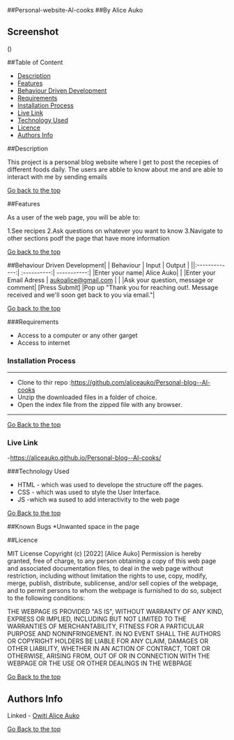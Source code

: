 ##Personal-website-Al-cooks
##By Alice Auko

## Screenshot
 ()

##Table of Content

 - [Description](#description)
 - [Features](#features)
 - [Behaviour Driven Development](#Behaviour-Driven-Development)
 - [Requirements](#requirements)
 - [Installation Process](#installation-Process)
 - [Live Link](#Live-Link)
 - [Technology  Used](#technology-Used)
 - [Licence](#licence)
 - [Authors Info](#Authors-Info)

 ##Description

 <p> This project is a personal blog website where I get to post the recepies of different foods daily. The users are abble to know about me and are able to interact with me by sending emails</p>


 [Go back to the top](#Personal-website-Al-cooks)

 ##Features

 As a user of the web page, you will be able to:

 1.See recipes
 2.Ask questions on whatever you want to know
 3.Navigate to other sections podf the page that have more information


 [Go back to the top](##Personal-website-Al-cooks)

##Behaviour Driven Development|
| Behaviour      | Input        | Output       |
||:-------------:| :----------:| -----------:|
|Enter your name| Alice Auko|                   |
|Enter your Email Adress |
aukoalice@gmail.com |  |
|Ask your question, message or comment|
[Press Submit] |Pop up "Thank you for reaching out!. Message received and we'll soon get back to you via email."|


 [Go back to the top](##Personal-website-Al-cooks)

 ###Requirements
 * Access to  a computer or any other garget
 * Access to internet
 ### Installation Process
 ****
* Clone to thir repo :https://github.com/aliceauko/Personal-blog--Al-cooks
* Unzip the downloaded files in a folder of choice.
* Open the index file from the zipped file with any browser.
 ****


 [Go Back to the top](#Personal-website-Al-cooks)

### Live Link
-https://aliceauko.github.io/Personal-blog--Al-cooks/


###Technology Used
* HTML - which was used to develope the structure off the pages.
* CSS - which was used to style the User Interface.
* JS   -which wa sused to add interactivity to the web page


[Go Back to the top](#Personal-website-Al-cooks)

##Known Bugs
*Unwanted space in the page

##Licence

MIT License
Copyright (c) [2022] [Alice Auko]
Permission is hereby granted, free of charge, to any person obtaining a copy
of this web page and associated documentation files, to deal
in the web page without restriction, including without limitation the rights
to use, copy, modify, merge, publish, distribute, sublicense, and/or sell
copies of the webpage, and to permit persons to whom the webpage is
furnished to do so, subject to the following conditions:


THE WEBPAGE IS PROVIDED "AS IS", WITHOUT WARRANTY OF ANY KIND, EXPRESS OR
IMPLIED, INCLUDING BUT NOT LIMITED TO THE WARRANTIES OF MERCHANTABILITY,
FITNESS FOR A PARTICULAR PURPOSE AND NONINFRINGEMENT. IN NO EVENT SHALL THE
AUTHORS OR COPYRIGHT HOLDERS BE LIABLE FOR ANY CLAIM, DAMAGES OR OTHER
LIABILITY, WHETHER IN AN ACTION OF CONTRACT, TORT OR OTHERWISE, ARISING FROM,
OUT OF OR IN CONNECTION WITH THE WEBPAGE OR THE USE OR OTHER DEALINGS IN THE
WEBPAGE

[Go Back to the top](#Personal-website-Al-cooks)

## Authors Info

Linked - [Owiti Alice Auko](https://www.linkedin.com/in/owiti-alice-auko-580b2818a)

[Go Back to the top](#Personal-website-Al-cooks)
